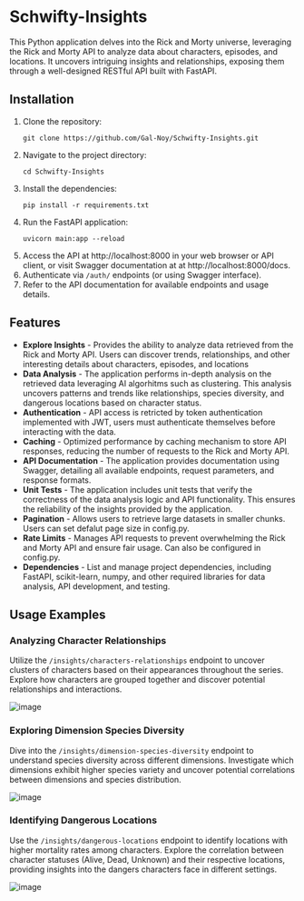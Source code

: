 # Schwifty-Insights
This Python application delves into the Rick and Morty universe, leveraging the Rick and Morty API to analyze data about characters, episodes, and locations. It uncovers intriguing insights and relationships, exposing them through a well-designed RESTful API built with FastAPI.

## Installation
1. Clone the repository:
   ```
   git clone https://github.com/Gal-Noy/Schwifty-Insights.git
   ```
3. Navigate to the project directory:
   ```
   cd Schwifty-Insights
   ```
5. Install the dependencies:
   ```
   pip install -r requirements.txt
   ```
7. Run the FastAPI application:
   ```
   uvicorn main:app --reload
   ```
9. Access the API at http://localhost:8000 in your web browser or API client, or visit Swagger documentation at at http://localhost:8000/docs.
10. Authenticate via `/auth/` endpoints (or using Swagger interface).
11. Refer to the API documentation for available endpoints and usage details.

## Features
- **Explore Insights** - Provides the ability to analyze data retrieved from the Rick and Morty API. Users can discover trends, relationships, and other interesting details about characters, episodes, and locations
- **Data Analysis** - The application performs in-depth analysis on the retrieved data leveraging AI algorhitms such as clustering. This analysis uncovers patterns and trends like relationships, species diversity, and dangerous locations based on character status.
- **Authentication** - API access is retricted by token authentication implemented with JWT, users must authenticate themselves before interacting with the data.
- **Caching** - Optimized performance by caching mechanism to store API responses, reducing the number of requests to the Rick and Morty API.
- **API Documentation** - The application provides documentation using Swagger, detailing all available endpoints, request parameters, and response formats.
- **Unit Tests** - The application includes unit tests that verify the correctness of the data analysis logic and API functionality. This ensures the reliability of the insights provided by the application.
- **Pagination** - Allows users to retrieve large datasets in smaller chunks. Users can set defalut page size in config.py.
- **Rate Limits** - Manages API requests to prevent overwhelming the Rick and Morty API and ensure fair usage. Can also be configured in config.py.
- **Dependencies** - List and manage project dependencies, including FastAPI, scikit-learn, numpy, and other required libraries for data analysis, API development, and testing.

## Usage Examples
### Analyzing Character Relationships
Utilize the ```/insights/characters-relationships``` endpoint to uncover clusters of characters based on their appearances throughout the series. Explore how characters are grouped together and discover potential relationships and interactions.

![image](https://github.com/Gal-Noy/Schwifty-Insights/assets/109943831/abeeb201-29a6-46be-80d3-66fa66945b89)

### Exploring Dimension Species Diversity
Dive into the ```/insights/dimension-species-diversity``` endpoint to understand species diversity across different dimensions. Investigate which dimensions exhibit higher species variety and uncover potential correlations between dimensions and species distribution.

![image](https://github.com/Gal-Noy/Schwifty-Insights/assets/109943831/e24ebdbd-9451-4ca9-8677-f58ab3182b94)

### Identifying Dangerous Locations
Use the ```/insights/dangerous-locations``` endpoint to identify locations with higher mortality rates among characters. Explore the correlation between character statuses (Alive, Dead, Unknown) and their respective locations, providing insights into the dangers characters face in different settings.

![image](https://github.com/Gal-Noy/Schwifty-Insights/assets/109943831/bc9ea6bb-12e5-43c7-964a-24a75091bb9c)


